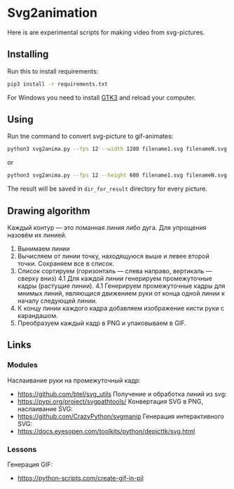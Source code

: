 # Svg2animation

Here is are experimental scripts for making video from svg-pictures.

## Installing

Run this to install requirements:
```sh
pip3 install -r requirements.txt
```

For Windows you need to install [GTK3](https://github.com/tschoonj/GTK-for-Windows-Runtime-Environment-Installer/releases) and reload your computer.

## Using

Run tne command to convert svg-picture to gif-animates:

```sh
python3 svg2anima.py --fps 12 --width 1280 filename1.svg filenameN.svg dir_for_result
```

or

```sh
python3 svg2anima.py --fps 12 --height 680 filename1.svg filenameN.svg dir_for_result
```

The result will be saved in `dir_for_result` directory for every picture.

## Drawing algorithm

Каждый контур — это ломанная линия либо дуга. Для упрощения назовём их линией.

1. Вынимаем линии
2. Вычисляем от линии точку, находящуюся выше и левее второй точки. Сохраняем все в список.
3. Список сортируем (горизонталь — слева направо, вертикаль — сверху вниз)
4.1 Для каждой линии генерируем промежуточные кадры (растущие линии).
4.1 Генерируем промежуточные кадры для мнимых линий, являющися движением руки от конца одной линии к началу следующей линии.
5. К концу линии каждого кадра добавляем изображение кисти руки с карандашом.
6. Преобразуем каждый кадр в PNG и упаковываем в GIF.

## Links

### Modules

Наслаивание руки на промежуточный кадр:
- https://github.com/btel/svg_utils
Получение и обработка линий из svg:
- https://pypi.org/project/svgpathtools/
Конвертация SVG в PNG, наслаивание SVG:
- https://github.com/CrazyPython/svgmanip
Генерация интерактивного SVG:
- https://docs.eyesopen.com/toolkits/python/depicttk/svg.html

### Lessons

Генерация GIF:
- https://python-scripts.com/create-gif-in-pil

